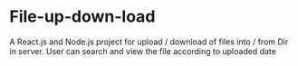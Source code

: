 # File-up-down-load
A React.js and Node.js project for upload / download of files into / from Dir in server. User can search and view the file according to uploaded date
